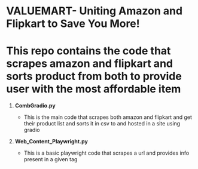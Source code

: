 # VALUEMART- Uniting Amazon and Flipkart to Save You More!             
# This repo contains the code that scrapes amazon and flipkart and sorts product from both to provide user with the most affordable item

1. **CombGradio.py**
   - This is the main code that scrapes both amazon and flipkart and get their product list and sorts it in csv to and hosted in a site using gradio

2. **Web_Content_Playwright.py**
   - This is a basic playwright code that scrapes a url and provides info present in a given tag
